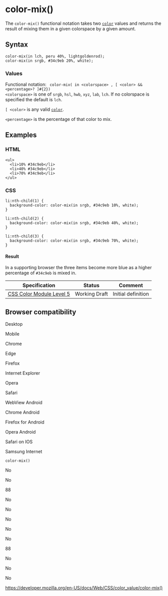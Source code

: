 # color-mix()

The `color-mix()` functional notation takes two [`color`](../color_value) values and returns the result of mixing them in a given colorspace by a given amount.

## Syntax

    color-mix(in lch, peru 40%, lightgoldenrod);
    color-mix(in srgb, #34c9eb 20%, white);

### Values

Functional notation: ` color-mix( in <colorspace> , [ <color> && <percentage>? ]#{2})`  
`<colorspace>` is one of `srgb`, `hsl`, `hwb`, `xyz`, `lab`, `lch`. If no colorspace is specified the default is `lch`.

`[ <color>` is any valid [`color`](../color_value).

`<percentage>` is the percentage of that color to mix.

## Examples

### HTML

    <ul>
      <li>10% #34c9eb</li>
      <li>40% #34c9eb</li>
      <li>70% #34c9eb</li>
    </ul>

### CSS

    li:nth-child(1) {
      background-color: color-mix(in srgb, #34c9eb 10%, white);
    }

    li:nth-child(2) {
      background-color: color-mix(in srgb, #34c9eb 40%, white);
    }

    li:nth-child(3) {
      background-color: color-mix(in srgb, #34c9eb 70%, white);
    }

#### Result

In a supporting browser the three items become more blue as a higher percentage of `#34c9eb` is mixed in.

<table><thead><tr class="header"><th>Specification</th><th>Status</th><th>Comment</th></tr></thead><tbody><tr class="odd"><td><a href="https://drafts.csswg.org/css-color-5/#color-mix">CSS Color Module Level 5</a></td><td><span class="spec-wd">Working Draft</span></td><td>Initial definition</td></tr></tbody></table>

## Browser compatibility

Desktop

Mobile

Chrome

Edge

Firefox

Internet Explorer

Opera

Safari

WebView Android

Chrome Android

Firefox for Android

Opera Android

Safari on IOS

Samsung Internet

`color-mix()`

No

No

88

No

No

No

No

No

88

No

No

No

<a href="https://developer.mozilla.org/en-US/docs/Web/CSS/color_value/color-mix()" class="_attribution-link">https://developer.mozilla.org/en-US/docs/Web/CSS/color_value/color-mix()</a>
